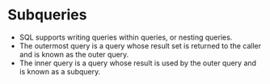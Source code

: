 # Subqueries

* SQL supports writing queries within queries, or nesting queries. 
* The outermost query is a query whose result set is returned to the caller and is known as the outer query. 
* The inner query is a query whose result is used by the outer query and is known as a subquery.